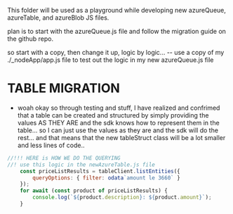 This folder will be used as a playground while developing new azureQueue, azureTable, and azureBlob JS files.

plan is to start with the azureQueue.js file and follow the migration guide on the github repo.

so start with a copy, then change it up, logic by logic...
    -- use a copy of my ./_nodeApp/app.js file to test out the logic in my new azureQueue.js file

# TABLE MIGRATION
- woah okay so through testing and stuff, I have realized and confrimed that a table can be created and  structured by simply providing the values AS THEY ARE and the sdk knows how to represent them in the table... so I can just use the values as they are and the sdk will do the rest... and that means that the new tableStruct class will be a lot smaller and less lines of code..
<!--it will work as PartitionKEy OR partitionKey...? -->
<!-- ! NO MORE CAPITALIZING THE FIRST letter -->

```js
//!!! HERE is HOW WE DO THE QUERYING
//! use this logic in the newAzureTable.js file
    const priceListResults = tableClient.listEntities({
        queryOptions: { filter: odata`amount le 3660` }
    });
    for await (const product of priceListResults) {
        console.log(`${product.description}: ${product.amount}`);
    }
```